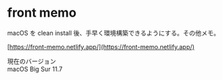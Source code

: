 # front memo

macOS を clean install 後、手早く環境構築できるようにする。その他メモ。

[https://front-memo.netlify.app/](https://front-memo.netlify.app/)

現在のバージョン  
macOS Big Sur 11.7
